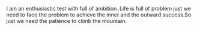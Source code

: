 I am an enthusiastic test with full of ambition .Life is full of problem just we need to face the problem to achieve the inner and the outward success.So just we need the patience to climb the mountain.
